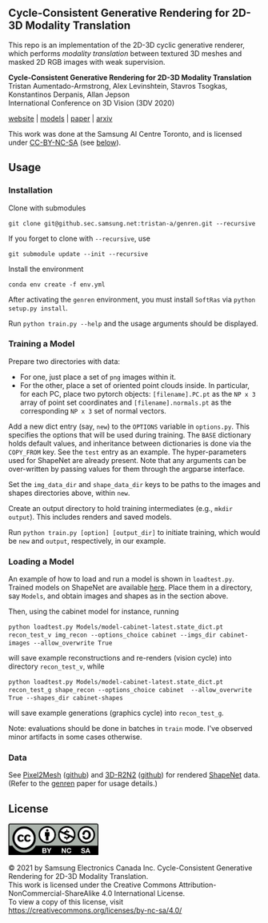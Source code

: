 ## Cycle-Consistent Generative Rendering for 2D-3D Modality Translation 

This repo is an implementation of the 2D-3D cyclic generative renderer, which performs *modality translation* between textured 3D meshes and masked 2D RGB images with weak supervision.

**Cycle-Consistent Generative Rendering for 2D-3D Modality Translation**  
Tristan Aumentado-Armstrong, Alex Levinshtein, Stavros Tsogkas, Konstantinos Derpanis, Allan Jepson  
International Conference on 3D Vision (3DV 2020)

[website](https://ttaa9.github.io/genren/) |
[models](https://ln.sync.com/dl/13b71fa40/4eyzp337-ixvghei7-t94i5edm-ndx4p2ww) |
[paper](https://ieeexplore.ieee.org/document/9320324) |
[arxiv](https://arxiv.org/abs/2011.08026)

This work was done at the Samsung AI Centre Toronto, and is licensed under [CC-BY-NC-SA](https://creativecommons.org/licenses/by-nc-sa/4.0/) (see [below](#license)).

## Usage

### Installation

Clone with submodules
   
    git clone git@github.sec.samsung.net:tristan-a/genren.git --recursive

If you forget to clone with `--recursive`, use

    git submodule update --init --recursive

Install the environment

    conda env create -f env.yml

After activating the `genren` environment, you must install `SoftRas` via `python setup.py install`.

Run `python train.py --help` and the usage arguments should be displayed.

### Training a Model

Prepare two directories with data: 
 - For one, just place a set of `png` images within it.
 - For the other, place a set of oriented point clouds inside. In particular, for each PC, place two pytorch objects: `[filename].PC.pt` as the `NP x 3` array of point set coordinates and `[filename].normals.pt` as the corresponding `NP x 3` set of normal vectors.

Add a new dict entry (say, `new`) to the `OPTIONS` variable in `options.py`. This specifies the options that will be used during training. The `BASE` dictionary holds default values, and inheritance between dictionaries is done via the `COPY_FROM` key. 
See the `test` entry as an example.
The hyper-parameters used for ShapeNet are already present. Note that any arguments can be over-written by passing values for them through the argparse interface. 

Set the `img_data_dir` and `shape_data_dir` keys to be paths to the images and shapes directories above, within `new`.

Create an output directory to hold training intermediates (e.g., `mkdir output`). This includes renders and saved models.   
 
Run `python train.py [option] [output_dir]` to initiate training, which would be `new` and `output`, respectively, in our example. 

### Loading a Model

An example of how to load and run a model is shown in `loadtest.py`.
Trained models on ShapeNet are available [here](https://ln.sync.com/dl/13b71fa40/4eyzp337-ixvghei7-t94i5edm-ndx4p2ww).
Place them in a directory, say `Models`, and obtain images and shapes as in the section above. 

Then, using the cabinet model for instance, running 
```
python loadtest.py Models/model-cabinet-latest.state_dict.pt recon_test_v img_recon --options_choice cabinet --imgs_dir cabinet-images --allow_overwrite True
```
will save example reconstructions and re-renders (vision cycle) into directory `recon_test_v`, while
```
python loadtest.py Models/model-cabinet-latest.state_dict.pt recon_test_g shape_recon --options_choice cabinet  --allow_overwrite True --shapes_dir cabinet-shapes
```
will save example generations (graphics cycle) into `recon_test_g`.

Note: evaluations should be done in batches in `train` mode. I've observed minor artifacts in some cases otherwise. 

### Data

See [Pixel2Mesh](https://arxiv.org/abs/1804.01654) ([github](https://github.com/nywang16/Pixel2Mesh)) and [3D-R2N2](https://arxiv.org/abs/1604.00449) ([github](https://github.com/chrischoy/3D-R2N2)) for rendered [ShapeNet](https://shapenet.org/) data. (Refer to the [genren](https://arxiv.org/abs/2011.08026) paper for usage details.)

## License

[<img src="./.storage/by-nc-sa.png" alt="CC-BY-NC-SA" width="180"/>](https://creativecommons.org/licenses/by-nc-sa/4.0/)

&copy; 2021 by Samsung Electronics Canada Inc. Cycle-Consistent Generative Rendering for 2D-3D Modality Translation.  
This work is licensed under the Creative Commons Attribution-NonCommercial-ShareAlike 4.0 International License.  
To view a copy of this license, visit  
https://creativecommons.org/licenses/by-nc-sa/4.0/

